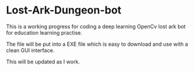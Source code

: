 # Lost-Ark-Dungeon-bot
This is a working progress for coding a deep learning OpenCv lost ark bot for education learning practise.

The file will be put into a EXE file which is easy to download and use with a clean GUI interface.

This will be updated as I work. 
